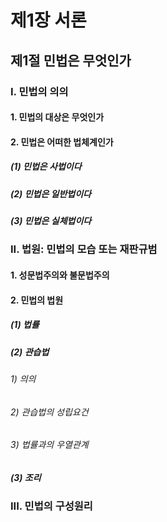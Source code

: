 # 제1장 서론

## 제1절 민법은 무엇인가

### I. 민법의 의의

#### 1. 민법의 대상은 무엇인가

#### 2. 민법은 어떠한 법체계인가

##### (1) 민법은 사법이다

##### (2) 민법은 일반법이다

##### (3) 민법은 실체법이다

### II. 법원: 민법의 모습 또는 재판규범

#### 1. 성문법주의와 불문법주의

#### 2. 민법의 법원

##### (1) 법률

##### (2) 관습법

###### 1) 의의

###### 2) 관습법의 성립요건

###### 3) 법률과의 우열관계

##### (3) 조리

### III. 민법의 구성원리
